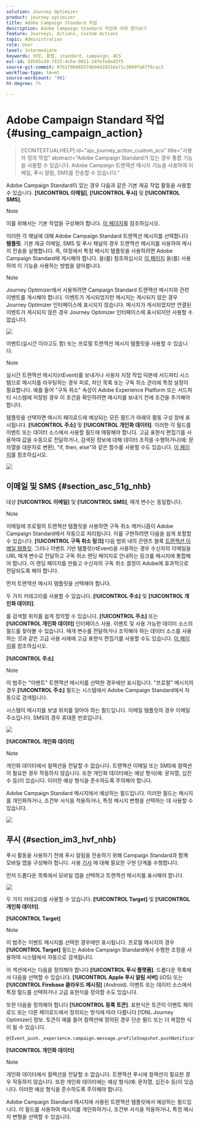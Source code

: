 ```yaml
---
solution: Journey Optimizer
product: journey optimizer
title: Adobe Campaign Standard 작업
description: Adobe Campaign Standard 작업에 대해 알아보기
feature: Journeys, Actions, Custom Actions
topic: Administration
role: User
level: Intermediate
keywords: 여정, 통합, standard, campaign, ACS
exl-id: 50565cd9-7415-4c6a-9651-24fefeded3f5
source-git-commit: 07b1f9b885574bb6418310a71c3060fa67f6cac3
workflow-type: tm+mt
source-wordcount: '961'
ht-degree: 7%

---
```


# Adobe Campaign Standard 작업 {#using_campaign_action}

>[!CONTEXTUALHELP]
>id="ajo_journey_action_custom_acs"
>title="사용자 정의 작업"
>abstract="Adobe Campaign Standard가 있는 경우 통합 기능을 사용할 수 있습니다. Adobe Campaign 트랜잭션 메시지 기능을 사용하여 이메일, 푸시 알림, SMS를 전송할 수 있습니다."

Adobe Campaign Standard이 있는 경우 다음과 같은 기본 제공 작업 활동을 사용할 수 있습니다. **[!UICONTROL 이메일]**, **[!UICONTROL 푸시]** 및 **[!UICONTROL SMS]**.

>[!NOTE]
>
>이를 위해서는 기본 작업을 구성해야 합니다. [이 페이지](../action/acs-action.md)를 참조하십시오.

이러한 각 채널에 대해 Adobe Campaign Standard 트랜잭션 메시지를 선택합니다 **템플릿**. 기본 제공 이메일, SMS 및 푸시 채널의 경우 트랜잭션 메시지를 사용하여 메시지 전송을 실행합니다. 즉, 여정에서 특정 메시지 템플릿을 사용하려면 Adobe Campaign Standard에 게시해야 합니다. 을(를) 참조하십시오 [이 페이지](https://experienceleague.adobe.com/docs/campaign-standard/using/communication-channels/transactional-messaging/getting-started-with-transactional-msg.html?lang=ko) 을(를) 사용하여 이 기능을 사용하는 방법을 알아봅니다.

>[!NOTE]
>
>Journey Optimizer에서 사용하려면 Campaign Standard 트랜잭션 메시지와 관련 이벤트를 게시해야 합니다. 이벤트가 게시되었지만 메시지는 게시되지 않은 경우 Journey Optimizer 인터페이스에 표시되지 않습니다. 메시지가 게시되었지만 연결된 이벤트가 게시되지 않은 경우 Journey Optimizer 인터페이스에 표시되지만 사용할 수 없습니다.

![](assets/journey59.png)

이벤트(실시간 이라고도 함) 또는 프로필 트랜잭션 메시지 템플릿을 사용할 수 있습니다.

>[!NOTE]
>
>실시간 트랜잭션 메시지(rtEvent)를 보내거나 사용자 지정 작업 덕분에 서드파티 시스템으로 메시지를 라우팅하는 경우 피로, 차단 목록 또는 구독 취소 관리에 특정 설정이 필요합니다. 예를 들어 &quot;구독 취소&quot; 속성이 Adobe Experience Platform 또는 서드파티 시스템에 저장된 경우 이 조건을 확인하려면 메시지를 보내기 전에 조건을 추가해야 합니다.

템플릿을 선택하면 메시지 페이로드에 예상되는 모든 필드가 아래의 활동 구성 창에 표시됩니다. **[!UICONTROL 주소]** 및 **[!UICONTROL 개인화 데이터]**. 이러한 각 필드를 이벤트 또는 데이터 소스에서 사용할 필드에 매핑해야 합니다. 고급 표현식 편집기를 사용하여 값을 수동으로 전달하거나, 검색된 정보에 대해 데이터 조작을 수행하거나(예: 문자열을 대문자로 변환), &quot;if, then, else&quot;와 같은 함수를 사용할 수도 있습니다. [이 페이지](expression/expressionadvanced.md)를 참조하십시오.

![](assets/journey60.png)

## 이메일 및 SMS {#section_asc_51g_nhb}

대상 **[!UICONTROL 이메일]** 및 **[!UICONTROL SMS]**, 매개 변수는 동일합니다.

>[!NOTE]
>
>이메일에 프로필의 트랜잭션 템플릿을 사용하면 구독 취소 메커니즘이 Adobe Campaign Standard에서 자동으로 처리됩니다. 이를 구현하려면 다음을 쉽게 포함할 수 있습니다. **[!UICONTROL 구독 취소 링크]** 다음 범위 내의 콘텐츠 블록 [트랜잭션 이메일 템플릿](https://experienceleague.adobe.com/docs/campaign-standard/using/communication-channels/transactional-messaging/getting-started-with-transactional-msg.html?lang=ko). 그러나 이벤트 기반 템플릿(rtEvent)을 사용하는 경우 수신자의 이메일을 URL 매개 변수로 전달하고 구독 취소 랜딩 페이지로 안내하는 링크를 메시지에 통합해야 합니다. 이 랜딩 페이지를 만들고 수신자의 구독 취소 결정이 Adobe에 효과적으로 전달되도록 해야 합니다.

먼저 트랜잭션 메시지 템플릿을 선택해야 합니다.

두 가지 카테고리를 사용할 수 있습니다. **[!UICONTROL 주소]** 및 **[!UICONTROL 개인화 데이터]**.

를 검색할 위치를 쉽게 정의할 수 있습니다. **[!UICONTROL 주소]** 또는 **[!UICONTROL 개인화 데이터]** 인터페이스 사용. 이벤트 및 사용 가능한 데이터 소스의 필드를 찾아볼 수 있습니다. 매개 변수를 전달하거나 조작해야 하는 데이터 소스를 사용하는 것과 같은 고급 사용 사례에 고급 표현식 편집기를 사용할 수도 있습니다. [이 페이지](expression/expressionadvanced.md)를 참조하십시오.

**[!UICONTROL 주소]**

>[!NOTE]
>
>이 범주는 &quot;이벤트&quot; 트랜잭션 메시지를 선택한 경우에만 표시됩니다. &quot;프로필&quot; 메시지의 경우 **[!UICONTROL 주소]** 필드는 시스템에서 Adobe Campaign Standard에서 자동으로 검색됩니다.

시스템이 메시지를 보낼 위치를 알아야 하는 필드입니다. 이메일 템플릿의 경우 이메일 주소입니다. SMS의 경우 휴대폰 번호입니다.

![](assets/journey61.png)

**[!UICONTROL 개인화 데이터]**

>[!NOTE]
>
>개인화 데이터에서 컬렉션을 전달할 수 없습니다. 트랜잭션 이메일 또는 SMS에 컬렉션이 필요한 경우 작동하지 않습니다. 또한 개인화 데이터에는 예상 형식(예: 문자열, 십진수 등)이 있습니다. 이러한 예상 형식을 준수하도록 주의해야 합니다.

Adobe Campaign Standard 메시지에서 예상하는 필드입니다. 이러한 필드는 메시지를 개인화하거나, 조건부 서식을 적용하거나, 특정 메시지 변형을 선택하는 데 사용할 수 있습니다.

![](assets/journey62.png)

## 푸시 {#section_im3_hvf_nhb}

푸시 활동을 사용하기 전에 푸시 알림을 전송하기 위해 Campaign Standard과 함께 모바일 앱을 구성해야 합니다. 사용 [기사](https://helpx.adobe.com/kr/campaign/kb/integrate-mobile-sdk.html) 에 대해 필요한 구현 단계를 수행합니다.

먼저 드롭다운 목록에서 모바일 앱을 선택하고 트랜잭션 메시지를 표시해야 합니다.

![](assets/journey62bis.png)

두 가지 카테고리를 사용할 수 있습니다. **[!UICONTROL Target]** 및 **[!UICONTROL 개인화 데이터]**.

**[!UICONTROL Target]**

>[!NOTE]
>
>이 범주는 이벤트 메시지를 선택한 경우에만 표시됩니다. 프로필 메시지의 경우 **[!UICONTROL Target]** 필드는 Adobe Campaign Standard에서 수행한 조정을 사용하여 시스템에서 자동으로 검색됩니다.

이 섹션에서는 다음을 정의해야 합니다 **[!UICONTROL 푸시 플랫폼]**. 드롭다운 목록에서 다음을 선택할 수 있습니다. **[!UICONTROL Apple 푸시 알림 서버]** (iOS) 또는 **[!UICONTROL Firebase 클라우드 메시징]** (Android). 이벤트 또는 데이터 소스에서 특정 필드를 선택하거나 고급 표현식을 정의할 수도 있습니다.

또한 다음을 정의해야 합니다 **[!UICONTROL 등록 토큰]**. 표현식은 토큰이 이벤트 페이로드 또는 다른 페이로드에서 정의되는 방식에 따라 다릅니다 [!DNL Journey Optimizer] 정보. 토큰이 예를 들어 컬렉션에 정의된 경우 단순 필드 또는 더 복잡한 식이 될 수 있습니다.

```
@{Event_push._experience.campaign.message.profileSnapshot.pushNotificationTokens.first().token}
```

**[!UICONTROL 개인화 데이터]**

>[!NOTE]
>
>개인화 데이터에서 컬렉션을 전달할 수 없습니다. 트랜잭션 푸시에 컬렉션이 필요한 경우 작동하지 않습니다. 또한 개인화 데이터에는 예상 형식(예: 문자열, 십진수 등)이 있습니다. 이러한 예상 형식을 준수하도록 주의해야 합니다.

Adobe Campaign Standard 메시지에 사용된 트랜잭션 템플릿에서 예상하는 필드입니다. 이 필드를 사용하여 메시지를 개인화하거나, 조건부 서식을 적용하거나, 특정 메시지 변형을 선택할 수 있습니다.
